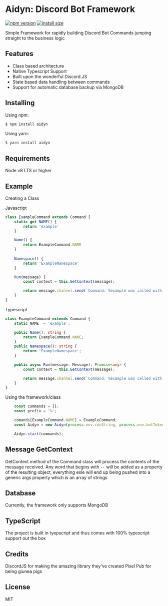 # Aidyn: Discord Bot Framework

[![npm version](https://img.shields.io/npm/v/axios.svg?style=flat-square)](https://www.npmjs.org/package/aidyn)
[![install size](https://packagephobia.now.sh/badge?p=axios)](https://packagephobia.now.sh/result?p=aidyn)

Simple Framework for rapidly building Discord Bot Commands jumping straight to the business logic

## Features

- Class based architecture
- Native Typescript Support
- Built upon the wonderful Discord.JS
- State based data handling between commands
- Support for automatic database backup via MongoDB

## Installing

Using npm:

```bash
$ npm install aidyn
```

Using yarn:

```bash
$ yarn install aidyn
```

## Requirements

Node v8 LTS or higher

## Example

Creating a Class

Javascript
```js
class ExampleCommand extends Command {
    static get NAME() {
        return 'example'
    }

    Name() { 
        return ExampleCommand.NAME
    }
    
    Namespace() { 
        return 'ExampleNamespace'
    }

    Run(message) {
        const context = this.GetContext(message);

        return message.channel.send(`Command: %example was called with content ${JSON.stringify(context)}`);
    }
}
```

Typescript
```ts
class ExampleCommand extends Command {
    static NAME  = 'example';

    public Name(): string { 
        return ExampleCommand.NAME;
    }
    public Namespace(): string { 
        return 'ExampleNamespace';
    }

    public async Run(message: Message): Promise<any> {
        const context = this.GetContext(message);

        return message.channel.send(`Command: %example was called with content ${JSON.stringify(context)}`);
    }
}
```

Using the framework/class

```js
    const commands = {};
    const prefix = '%';

    comands[ExampleCommand.NAME] = ExampleCommand;
    const Aidyn = new Aidyn(process.env.conString, process.env.botToken, prefix);

    Aidyn.start(commands);
```

## Message GetContext

GetContext method of the Command class will process the contents of the message received.
Any word that begins with `--` will be added as a property of the resulting object,
everything esle will end up being pushed into a generic args property which is an array of strings

## Database

Currently, the framework only supports MongoDB


## TypeScript

The project is built in tyepscript and thus comes with 100% typescript support out the box

## Credits

DiscordJS for making the amazing library they've created
Pixel Pub for being giunea pigs
## License

MIT